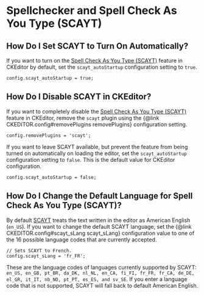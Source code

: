 <!--
Copyright (c) 2003-2014, CKSource - Frederico Knabben. All rights reserved.
For licensing, see LICENSE.md.
-->

# Spellchecker and Spell Check As You Type (SCAYT)


## How Do I Set SCAYT to Turn On Automatically?

If you want to turn on the [Spell Check As You Type (SCAYT)](#!/guide/user_spell_checking) feature in CKEditor by default, set the `scayt_autoStartup` configuration setting to `true`.

	config.scayt_autoStartup = true;


## How Do I Disable SCAYT in CKEditor?

If you want to completely disable the [Spell Check As You Type (SCAYT)](#!/guide/user_spell_checking) feature in CKEditor, remove the `scayt` plugin using the {@link CKEDITOR.config#removePlugins removePlugins} configuration setting.

	config.removePlugins = 'scayt';

If you want to leave SCAYT available, but prevent the feature from being turned on automatically on loading the editor, set the `scayt_autoStartup` configuration setting to `false`. This is the default value for CKEditor configuration.

	config.scayt_autoStartup = false;


## How Do I Change the Default Language for Spell Check As You Type (SCAYT)?

By default [SCAYT](#!/guide/user_spell_checking-section-1) treats the text written in the editor as American English (`en_US`). If you want to change the default SCAYT language, set the {@link CKEDITOR.config#scayt_sLang scayt_sLang} configuration value to one of the 16 possible language codes that are currently accepted.

	// Sets SCAYT to French.
	config.scayt_sLang = 'fr_FR';

These are the language codes of languages currently supported by SCAYT: `en_US, en_GB, pt_BR, da_DK, nl_NL, en_CA, fi_FI, fr_FR, fr_CA, de_DE, el_GR, it_IT, nb_NO, pt_PT, es_ES, and sv_SE`. If you enter a language code that is not supported, SCAYT will fall back to default American English.
